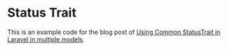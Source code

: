 # Status Trait

This is an example code for the blog post of [Using Common StatusTrait in Laravel in multiple models](https://blog.infyom.com/using-common-statustrait-in-laravel-in-multiple-models).

